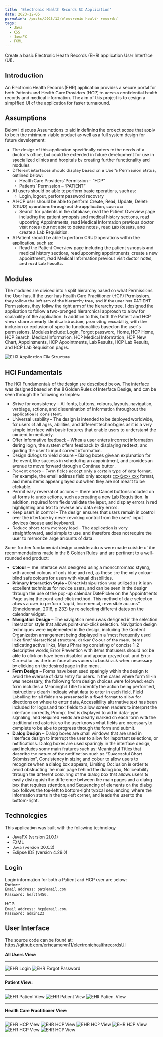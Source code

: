 ```yaml
---
title: 'Electronic Health Records UI Application'
date: 2023-12-05
permalink: /posts/2023/12/electronic-health-records/
tags:
  - Java
  - CSS
  - JavaFX
  - FXML
---
```


Create a basic Electronic Health Records (EHR) application User Interface (UI).

## Introduction
An Electronic Health Records (EHR) application provides a secure portal for both Patients and Health Care Providers (HCP) to access confidential health records and medical information. The aim of this project is to design a simplified UI of the application for faster turnaround.    


## Assumptions
Below I discuss Assumptions to aid in defining the project scope that apply to both the minimum viable product as well as a full system design for future development:
* The design of this application specifically caters to the needs of a doctor's office, but could be extended in future development for use in specialized clinics and hospitals by creating further functionality and modules
* Different interfaces should display based on a User’s Permission status, outlined below:
  * Health Care Providers’ Permission – “HCP”
  * Patients’ Permission – “PATIENT”
* All users should be able to perform basic operations, such as:
  * Login, logout, perform password recovery
* A HCP user should be able to perform Create, Read, Update, Delete (CRUD) operations throughout the application, such as:
  * Search for patients in the database, read the Patient Overview page including the patient synopsis and medical history sections, read upcoming Appointments, read Medical Information previous doctor visit notes (but not able to delete notes), read Lab Results, and create a Lab Requisition.
* A Patient should be able to perform CRUD operations within the application, such as:
  * Read the Patient Overview page including the patient synopsis and medical history sections, read upcoming appointments, create a new appointment, read Medical Information previous visit doctor notes, and read Lab Results.   


## Modules
The modules are divided into a split hierarchy based on what Permissions the User has. If the user has Health Care Practitioner (HCP) Permissions, they follow the left arm of the hierarchy tree, and if the user has PATIENT Permissions, they follow the right arm of the hierarchy tree. I designed the application to follow a two-pronged hierarchical approach to allow for scalability of the application. In addition to this, both the Patient and HCP views share a nearly identical structure, promoting reusability, with the inclusion or exclusion of specific functionalities based on the user's permissions. Modules include: Login, Forgot password, Home, HCP Home, HCP Search, Medical Information, HCP Medical Information, HCP New Chart, Appointments, HCP Appointments, Lab Results, HCP Lab Results, and HCP Lab Requisition pages.   

![EHR Application File Structure](https://raw.githubusercontent.com/erincameron11/erincameron11.github.io/master/images/ehr-fig1.png)

## HCI Fundamentals
The HCI Fundamentals of the design are described below. The interface was designed based on the 8 Golden Rules of Interface Design, and can be seen through the following examples:
* Strive for consistency – All fonts, buttons, colours, layouts, navigation, verbiage, actions, and dissemination of information throughout the application is consistent.
* Universal usability – The design is intended to be deployed worldwide, for users of all ages, abilities, and different technologies as it is a very simple interface with basic features that enable users to understand the content immediately.
* Offer informative feedback – When a user enters incorrect information during login, the system offers feedback by displaying red text, and guiding the user to input correct information.
* Design dialogs to yield closure – Dialog boxes give an explanation for the event, like success in scheduling an appointment, and provides an avenue to move forward through a Continue button.
* Prevent errors – Form fields accept only a certain type of data format. For example, the email address field only accepts xxx@xxx.xxx format, and menu items appear grayed out when they are not meant to be clickable.
* Permit easy reversal of actions – There are Cancel buttons included on all forms to undo actions, such as creating a new Lab Requisition. In addition, required form fields validate the input, and display errors in red highlighting and text to reverse any data entry errors.
* Keep users in control – The design ensures that users remain in control over the interface by never revoking control from the users' input devices (mouse and keyboard).
* Reduce short-term memory load – The application is very straightforward, and simple to use, and therefore does not require the user to memorize large amounts of data.

Some further fundamental design considerations were made outside of the recommendations made in the 8 Golden Rules, and are pertinent to a well-rounded end product:
* **Colour** – The interface was designed using a monochromatic styling, with accent colours of only blue and red, as these are the only colour-blind safe colours for users with visual disabilities.
* **Primary Interaction Style** – Direct Manipulation was utilized as it is an excellent technique for novice users, and can be seen in the design through the use of the pop-up calendar DatePicker on the Appointments Page using the point-and-click method. This method of date selection allows a user to perform “rapid, incremental, reversible actions” (Shneiderman, 2016, p.232) by re-selecting different dates on the calendar widget. 
* **Navigation Design** – The navigation menu was designed in the selection interaction style that allows point-and-click selection. Navigation design techniques were implemented in the design, including the Content Organization arrangement being displayed in a ‘most frequently used links first’ hierarchical structure, darker Colour of the menu items indicating active links, Menu Phrasing consisting of concise 1-2 descriptive words, Error Prevention with items that users should not be able to click on have been disabled and appear grayed out, and Error Correction as the interface allows users to backtrack when necessary by clicking on the desired page in the menu.
* **Form Design** – Forms have been used sparingly within the design to avoid the overuse of data entry for users. In the cases where form fill-in was necessary, the following form design choices were followed: each form includes a Meaningful Title to identify the action being performed, Instructions clearly indicate what data to enter in each field, Field Labelling for all fields are presented in a fixed format to allow for directions on where to enter data, Accessibility alternative text has been included for logos and text fields to allow screen readers to interpret the interface correctly, Prompt Text is displayed to aid in data-type signaling, and Required Fields are clearly marked on each form with the traditional red asterisk so the user knows what fields are necessary to complete to be able to progress through the form and submit.
* **Dialog Design** – Dialog boxes are small windows that are used in interface design to interrupt the user to allow for important selections, or notifications. Dialog boxes are used sparingly in the interface design, and includes some main features such as: Meaningful Titles that describe the nature of the notification such as “Successful Chart Submission”, Consistency in sizing and colour to allow users to recognize when a dialog box appears, Limiting Occlusion in order to avoid obstructing the main page behind the dialog box, Noticeability through the different colouring of the dialog box that allows users to easily distinguish the difference between the main pages and a dialog box that requires attention, and Sequencing of elements on the dialog box follows the top-left to bottom-right typical sequencing, where the information starts in the top-left corner, and leads the user to the bottom-right.   


## Technologies
This application was built with the following technology
* JavaFX (version 21.0.1)
* FXML
* Java (version 20.0.2)
* Eclipse IDE (version 4.29.0)  
  

## Login
Login information for both a Patient and HCP user are below:     
Patient:   
`Email address: pat@email.com`   
`Password: health456`.  

HCP:   
`Email address: hcp@email.com`.  
`Password: admin123`   

## User Interface
The source code can be found at: <a href="https://github.com/erincameron11/electronichealthrecordsUI">https://github.com/erincameron11/electronichealthrecordsUI</a>

**All Users View:**

---

![EHR Login](https://raw.githubusercontent.com/erincameron11/erincameron11.github.io/master/images/ehr-fig2-3.png)
![EHR Forgot Password](https://raw.githubusercontent.com/erincameron11/erincameron11.github.io/master/images/ehr-fig4-5.png)

---

**Patient View:**

---

![EHR Patient View](https://raw.githubusercontent.com/erincameron11/erincameron11.github.io/master/images/ehr-fig6-7.png)
![EHR Patient View](https://raw.githubusercontent.com/erincameron11/erincameron11.github.io/master/images/ehr-fig8-9.png)
![EHR Patient View](https://raw.githubusercontent.com/erincameron11/erincameron11.github.io/master/images/ehr-fig10.png)

---

**Health Care Practitioner View:**

---

![EHR HCP View](https://raw.githubusercontent.com/erincameron11/erincameron11.github.io/master/images/ehr-fig11-12.png)
![EHR HCP View](https://raw.githubusercontent.com/erincameron11/erincameron11.github.io/master/images/ehr-fig13-14.png)
![EHR HCP View](https://raw.githubusercontent.com/erincameron11/erincameron11.github.io/master/images/ehr-fig15-16.png)
![EHR HCP View](https://raw.githubusercontent.com/erincameron11/erincameron11.github.io/master/images/ehr-fig17-18.png)
![EHR HCP View](https://raw.githubusercontent.com/erincameron11/erincameron11.github.io/master/images/ehr-fig19-20.png)
![EHR HCP View](https://raw.githubusercontent.com/erincameron11/erincameron11.github.io/master/images/ehr-fig21-22.png)